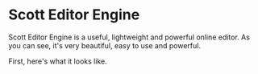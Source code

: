 # Scott Editor Engine

Scott Editor Engine is a useful, lightweight and powerful online editor. As you can see, it's very beautiful, easy to use and powerful.

First, here's what it looks like.
